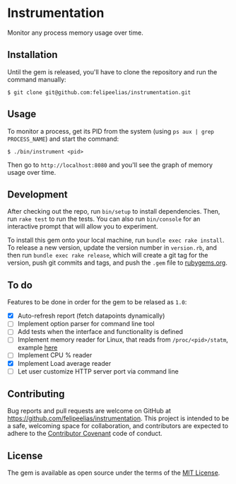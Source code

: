 # Instrumentation

Monitor any process memory usage over time.

## Installation

Until the gem is released, you'll have to clone the repository and run the command manually:

```
$ git clone git@github.com:felipeelias/instrumentation.git
```

## Usage

To monitor a process, get its PID from the system (using `ps aux | grep PROCESS_NAME`) and start the command:

```
$ ./bin/instrument <pid>
```

Then go to `http://localhost:8080` and you'll see the graph of memory usage over time.

## Development

After checking out the repo, run `bin/setup` to install dependencies. Then, run `rake test` to run the tests. You can also run `bin/console` for an interactive prompt that will allow you to experiment.

To install this gem onto your local machine, run `bundle exec rake install`. To release a new version, update the version number in `version.rb`, and then run `bundle exec rake release`, which will create a git tag for the version, push git commits and tags, and push the `.gem` file to [rubygems.org](https://rubygems.org).

## To do

Features to be done in order for the gem to be relased as `1.0`:

- [x] Auto-refresh report (fetch datapoints dynamically)
- [ ] Implement option parser for command line tool
- [ ] Add tests when the interface and functionality is defined
- [ ] Implement memory reader for Linux, that reads from `/proc/<pid>/statm`, example [here][linux-statm]
- [ ] Implement CPU % reader
- [x] Implement Load average reader
- [ ] Let user customize HTTP server port via command line

## Contributing

Bug reports and pull requests are welcome on GitHub at https://github.com/felipeelias/instrumentation. This project is intended to be a safe, welcoming space for collaboration, and contributors are expected to adhere to the [Contributor Covenant](http://contributor-covenant.org) code of conduct.

## License

The gem is available as open source under the terms of the [MIT License](http://opensource.org/licenses/MIT).

[linux-statm]: https://gist.github.com/pvdb/6240788
